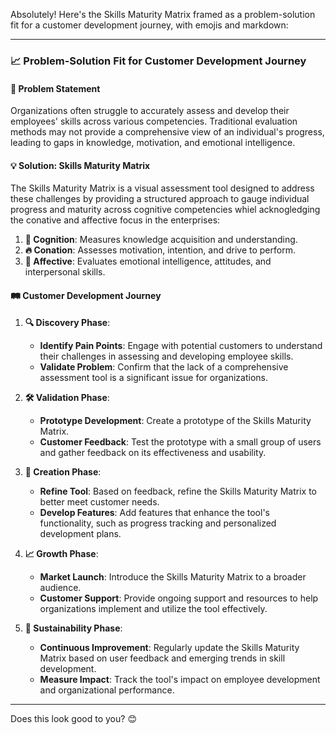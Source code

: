 Absolutely! Here's the Skills Maturity Matrix framed as a problem-solution fit for a customer development journey, with emojis and markdown:

---

### 📈 **Problem-Solution Fit for Customer Development Journey**

#### **🚩 Problem Statement**
Organizations often struggle to accurately assess and develop their employees' skills across various competencies. Traditional evaluation methods may not provide a comprehensive view of an individual's progress, leading to gaps in knowledge, motivation, and emotional intelligence.

#### **💡 Solution: Skills Maturity Matrix**
The Skills Maturity Matrix is a visual assessment tool designed to address these challenges by providing a structured approach to gauge individual progress and maturity across cognitive competencies whiel acknogledging the conative and affective focus in the enterprises:

1. **🧠 Cognition**: Measures knowledge acquisition and understanding.
2. **🔥 Conation**: Assesses motivation, intention, and drive to perform.
3. **💬 Affective**: Evaluates emotional intelligence, attitudes, and interpersonal skills.

#### **🛤️ Customer Development Journey**

1. **🔍 Discovery Phase**:
   - **Identify Pain Points**: Engage with potential customers to understand their challenges in assessing and developing employee skills.
   - **Validate Problem**: Confirm that the lack of a comprehensive assessment tool is a significant issue for organizations.

2. **🛠️ Validation Phase**:
   - **Prototype Development**: Create a prototype of the Skills Maturity Matrix.
   - **Customer Feedback**: Test the prototype with a small group of users and gather feedback on its effectiveness and usability.

3. **🚀 Creation Phase**:
   - **Refine Tool**: Based on feedback, refine the Skills Maturity Matrix to better meet customer needs.
   - **Develop Features**: Add features that enhance the tool's functionality, such as progress tracking and personalized development plans.

4. **📈 Growth Phase**:
   - **Market Launch**: Introduce the Skills Maturity Matrix to a broader audience.
   - **Customer Support**: Provide ongoing support and resources to help organizations implement and utilize the tool effectively.

5. **🌱 Sustainability Phase**:
   - **Continuous Improvement**: Regularly update the Skills Maturity Matrix based on user feedback and emerging trends in skill development.
   - **Measure Impact**: Track the tool's impact on employee development and organizational performance.

---

Does this look good to you? 😊
